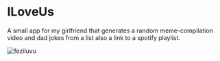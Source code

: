 # ILoveUs
A small app for my girlfriend that generates a random meme-compilation video and dad jokes from a list also a link to a spotify playlist.

![feziluvu](https://i.giphy.com/media/2dQ3FMaMFccpi/giphy.gif)
